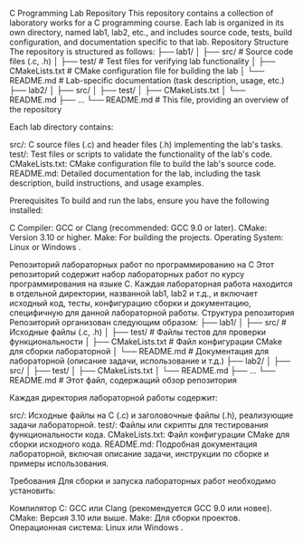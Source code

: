 C Programming Lab Repository
This repository contains a collection of laboratory works for a C programming course. Each lab is organized in its own directory, named lab1, lab2, etc., and includes source code, tests, build configuration, and documentation specific to that lab.
Repository Structure
The repository is structured as follows:
├── lab1/
│   ├── src/           # Source code files (.c, .h)
│   ├── test/          # Test files for verifying lab functionality
│   ├── CMakeLists.txt # CMake configuration file for building the lab
│   └── README.md      # Lab-specific documentation (task description, usage, etc.)
├── lab2/
│   ├── src/
│   ├── test/
│   ├── CMakeLists.txt
│   └── README.md
├── ...
└── README.md          # This file, providing an overview of the repository

Each lab directory contains:

src/: C source files (.c) and header files (.h) implementing the lab's tasks.
test/: Test files or scripts to validate the functionality of the lab's code.
CMakeLists.txt: CMake configuration file to build the lab's source code.
README.md: Detailed documentation for the lab, including the task description, build instructions, and usage examples.

Prerequisites
To build and run the labs, ensure you have the following installed:

C Compiler: GCC or Clang (recommended: GCC 9.0 or later).
CMake: Version 3.10 or higher.
Make: For building the projects.
Operating System: Linux or Windows .



Репозиторий лабораторных работ по программированию на C
Этот репозиторий содержит набор лабораторных работ по курсу программирования на языке C. Каждая лабораторная работа находится в отдельной директории, названной lab1, lab2 и т.д., и включает исходный код, тесты, конфигурацию сборки и документацию, специфичную для данной лабораторной работы.
Структура репозитория
Репозиторий организован следующим образом:
├── lab1/
│   ├── src/           # Исходные файлы (.c, .h)
│   ├── test/          # Файлы тестов для проверки функциональности
│   ├── CMakeLists.txt # Файл конфигурации CMake для сборки лабораторной
│   └── README.md      # Документация для лабораторной (описание задачи, использование и т.д.)
├── lab2/
│   ├── src/
│   ├── test/
│   ├── CMakeLists.txt
│   └── README.md
├── ...
└── README.md          # Этот файл, содержащий обзор репозитория

Каждая директория лабораторной работы содержит:

src/: Исходные файлы на C (.c) и заголовочные файлы (.h), реализующие задачи лабораторной.
test/: Файлы или скрипты для тестирования функциональности кода.
CMakeLists.txt: Файл конфигурации CMake для сборки исходного кода.
README.md: Подробная документация лабораторной, включая описание задачи, инструкции по сборке и примеры использования.

Требования
Для сборки и запуска лабораторных работ необходимо установить:

Компилятор C: GCC или Clang (рекомендуется GCC 9.0 или новее).
CMake: Версия 3.10 или выше.
Make: Для сборки проектов.
Операционная система: Linux или Windows .



